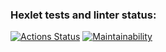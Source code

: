 ### Hexlet tests and linter status:
[![Actions Status](https://github.com/Anatoliy2610/python-project-49/actions/workflows/hexlet-check.yml/badge.svg)](https://github.com/Anatoliy2610/python-project-49/actions)
[![Maintainability](https://api.codeclimate.com/v1/badges/fe6a74b44c06d95ebbc0/maintainability)](https://codeclimate.com/github/Anatoliy2610/python-project-49/maintainability)
